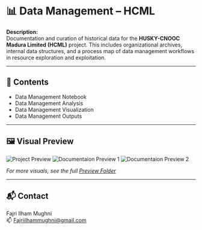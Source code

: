# 📊 Data Management – HCML

**Description:**  
Documentation and curation of historical data for the **HUSKY-CNOOC Madura Limited (HCML)** project. This includes organizational archives, internal data structures, and a process map of data management workflows in resource exploration and exploitation.

---

## 🧾 Contents

- Data Management Notebook  
- Data Management Analysis  
- Data Management Visualization  
- Data Management Outputs    

---

## 🖼️ Visual Preview

![Project Preview](https://drive.google.com/file/d/1KwJKrpiQgUn0SI9_Lo373vek3lofKgJc/view?usp=drive_link)
![Documentaion Preview 1](https://drive.google.com/file/d/1otkZi8d45RnGmRDJBUmb3SmhranAByxu/view?usp=drive_link)
![Documentaion Preview 2](https://drive.google.com/file/d/1B4Z2OSVL8TtvEdRrZAnp90j-PTXtZt4E/view?usp=drive_link)

_For more visuals, see the full [Preview Folder](https://drive.google.com/drive/folders/1fgSFISl4klblJjoGl6oh0HE6zquXekTa?usp=drive_link)_

---

## 📬 Contact

Fajri Ilham Mughni  
📫 Fajriilhammughni@gmail.com